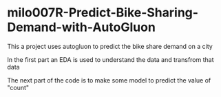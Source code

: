 # milo007R-Predict-Bike-Sharing-Demand-with-AutoGluon

This a project uses autogluon to predict the bike share demand on a city

In the first part an EDA is used to understand the data and transfrom that data

The next part of the code is to make some model to predict the value of "count"
